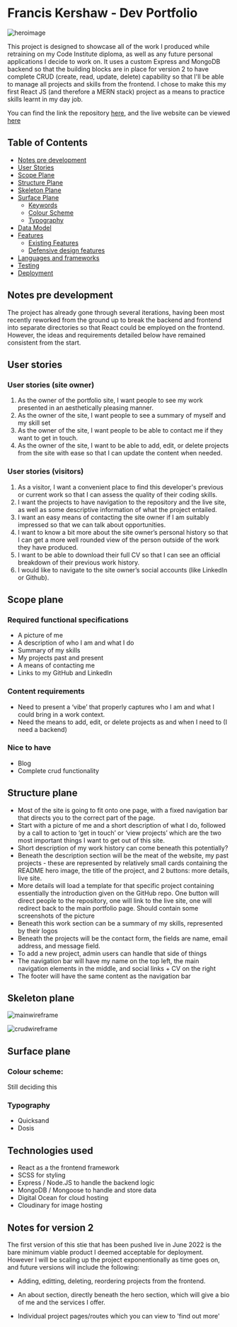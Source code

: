 # Francis Kershaw - Dev Portfolio

![heroimage](https://res.cloudinary.com/dqdjr1d4f/image/upload/v1654879900/Portfolio/ihgdlgy0qt11i9exqjrn.png)

This project is designed to showcase all of the work I produced while retraining on my Code Institute diploma, as well as any future personal applications I decide to work on. It uses a custom Express and MongoDB backend so that the building blocks are in place for version 2 to have complete CRUD (create, read, update, delete) capability so that I'll be able to manage all projects and skills from the frontend. I chose to make this my first React JS (and therefore a MERN stack) project as a means to practice skills learnt in my day job.

You can find the link the repository [here](https://github.com/franciskershaw/franciskportfolio), and the live website can be viewed [here](https://www.franciskershaw.com/)

## Table of Contents

* [Notes pre development](#notes-pre-development)
* [User Stories](#user-stories)
* [Scope Plane](#scope-plane)
* [Structure Plane](#structure-plane)
* [Skeleton Plane](#skeleton-plane)
* [Surface Plane](#surface-plane)
    * [Keywords](#keywords)
    * [Colour Scheme](#colour-scheme)
    * [Typography](#typography)
* [Data Model](#data-model)
* [Features](#features)
    * [Existing Features](#existing-features)
    * [Defensive design features](#defensive-design-features)
* [Languages and frameworks](#languages-and-frameworks)
* [Testing](#testing)
* [Deployment](#deployment)


## Notes pre development

The project has already gone through several iterations, having been most recently reworked from the ground up to break the backend and frontend into separate directories so that React could be employed on the frontend. However, the ideas and requirements detailed below have remained consistent from the start.

## User stories

### User stories (site owner)
1. As the owner of the portfolio site, I want people to see my work presented in an aesthetically pleasing manner.
2. As the owner of the site, I want people to see a summary of myself and my skill set
3. As the owner of the site, I want people to be able to contact me if they want to get in touch.
4. As the owner of the site, I want to be able to add, edit, or delete projects from the site with ease so that I can update the content when needed.

### User stories (visitors)
1. As a visitor, I want a convenient place to find this developer's previous or current work so that I can assess the quality of their coding skills.
2. I want the projects to have navigation to the repository and the live site, as well as some descriptive information of what the project entailed.
3. I want an easy means of contacting the site owner if I am suitably impressed so that we can talk about opportunities.
4. I want to know a bit more about the site owner’s personal history so that I can get a more well rounded view of the person outside of the work they have produced.
5. I want to be able to download their full CV so that I can see an official breakdown of their previous work history.
6. I would like to navigate to the site owner’s social accounts (like LinkedIn or Github).

## Scope plane

### Required functional specifications
* A picture of me
* A description of who I am and what I do
* Summary of my skills
* My projects past and present
* A means of contacting me
* Links to my GitHub and LinkedIn

### Content requirements
* Need to present a ‘vibe’ that properly captures who I am and what I could bring in a work context.
* Need the means to add, edit, or delete projects as and when I need to (I need a backend)

### Nice to have
* Blog
* Complete crud functionality

## Structure plane

* Most of the site is going to fit onto one page, with a fixed navigation bar that directs you to the correct part of the page.
* Start with a picture of me and a short description of what I do, followed by a call to action to ‘get in touch’ or ‘view projects’ which are the two most important things I want to get out of this site.
* Short description of my work history can come beneath this potentially?
* Beneath the description section will be the meat of the website, my past projects - these are represented by relatively small cards containing the README hero image, the title of the project, and 2 buttons: more details, live site.
* More details will load a template for that specific project containing essentially the introduction given on the GitHub repo. One button will direct people to the repository, one will link to the live site, one will redirect back to the main portfolio page. Should contain some screenshots of the picture
* Beneath this work section can be a summary of my skills, represented by their logos
* Beneath the projects will be the contact form, the fields are name, email address, and message field.
* To add a new project, admin users can handle that side of things
* The navigation bar will have my name on the top left, the main navigation elements in the middle, and social links + CV on the right
* The footer will have the same content as the navigation bar

## Skeleton plane

![mainwireframe](https://res.cloudinary.com/dqdjr1d4f/image/upload/v1655021189/Portfolio/portfolio-main-wireframe_qiywnj.png)

![crudwireframe](https://res.cloudinary.com/dqdjr1d4f/image/upload/v1655021189/Portfolio/porftolio-crud-wireframe_sr2fmv.png)

## Surface plane

### Colour scheme:
Still deciding this

### Typography
* Quicksand
* Dosis

## Technologies used
* React as a the frontend framework
* SCSS for styling
* Express / Node.JS to handle the backend logic
* MongoDB / Mongoose to handle and store data
* Digital Ocean for cloud hosting
* Cloudinary for image hosting

## Notes for version 2

The first version of this stie that has been pushed live in June 2022 is the bare minimum viable product I deemed acceptable for deployment. However I will be scaling up the project exponentionally as time goes on, and future versions will include the following:

* Adding, editting, deleting, reordering projects from the frontend.

* An about section, directly beneath the hero section, which will give a bio of me and the services I offer.

* Individual project pages/routes which you can view to 'find out more'


